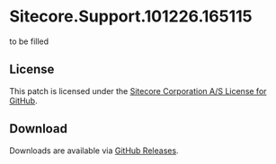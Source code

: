 # Sitecore.Support.101226.165115
to be filled

## License  
This patch is licensed under the [Sitecore Corporation A/S License for GitHub](https://github.com/sitecoresupport/Sitecore.Support.101226.165115/blob/master/LICENSE).  

## Download  
Downloads are available via [GitHub Releases](https://github.com/sitecoresupport/Sitecore.Support.101226.165115/releases).  
